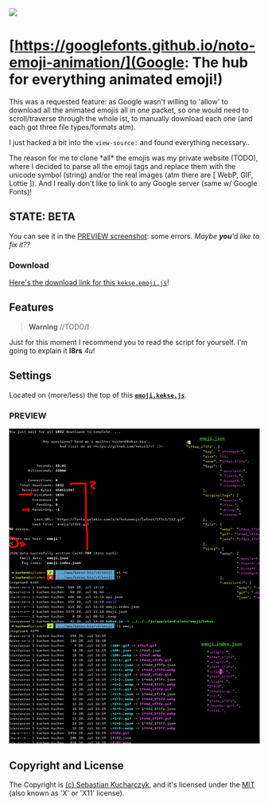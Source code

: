<img src="https://kekse.biz/php/count.php?override=github:noto-emoji-animation&text=`noto-emoji-animation`" />

# [https://googlefonts.github.io/noto-emoji-animation/](Google: The hub for everything animated emoji!)
This was a requested feature: as Google wasn't willing to 'allow' to download all the animated emojis
all in one packet, so one would need to scroll/traverse through the whole ist, to manually download each
one (and each got three file types/formats atm).

I just hacked a bit into the `view-source:` and found everything necessary..

The reason for me to clone \*all\* the emojis was my private website (TODO), where I decided to parse
all the emoji tags and replace them with the unicode symbol (string) and/or the real images (atm there
are [ WebP, GIF, Lottie ]). And I really don't like to link to any Google server (same w/ Google Fonts)!

## STATE: **BETA**
You can see it in the [PREVIEW screenshot](docs/preview.png): some errors. *Maybe **you**'d like to fix it??*

### Download
[Here's the download link for this `kekse.emoji.js`](src/kekse.emoji.js)!

## Features
> **Warning**
> \/\/TODO\/**!**

Just for this moment I recommend you to read the script for yourself. I'm going to explain it **l8rs** *4u*!

## Settings
Located on (more/less) the top of this **[`emoji.kekse.js`](src/emoji.kekse.js)**.

### PREVIEW
![PREVIEW screenshot](docs/preview.png)

## Copyright and License
The Copyright is [(c) Sebastian Kucharczyk](COPYRIGHT.txt),
and it's licensed under the [MIT](LICENSE.txt) (also known as 'X' or 'X11' license).
